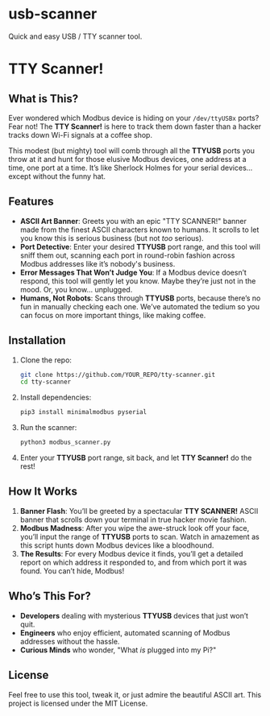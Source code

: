 # usb-scanner
Quick and easy USB / TTY scanner tool.

# TTY Scanner!

## What is This?

Ever wondered which Modbus device is hiding on your `/dev/ttyUSBx` ports? Fear not! The **TTY Scanner!** is here to track them down faster than a hacker tracks down Wi-Fi signals at a coffee shop.

This modest (but mighty) tool will comb through all the **TTYUSB** ports you throw at it and hunt for those elusive Modbus devices, one address at a time, one port at a time. It’s like Sherlock Holmes for your serial devices... except without the funny hat.

## Features

- **ASCII Art Banner**: Greets you with an epic "TTY SCANNER!" banner made from the finest ASCII characters known to humans. It scrolls to let you know this is serious business (but not *too* serious).
- **Port Detective**: Enter your desired **TTYUSB** port range, and this tool will sniff them out, scanning each port in round-robin fashion across Modbus addresses like it’s nobody's business.
- **Error Messages That Won’t Judge You**: If a Modbus device doesn’t respond, this tool will gently let you know. Maybe they’re just not in the mood. Or, you know... unplugged.
- **Humans, Not Robots**: Scans through **TTYUSB** ports, because there’s no fun in manually checking each one. We’ve automated the tedium so you can focus on more important things, like making coffee.

## Installation

1. Clone the repo:
   ```bash
   git clone https://github.com/YOUR_REPO/tty-scanner.git
   cd tty-scanner
   ```

2. Install dependencies:
   ```bash
   pip3 install minimalmodbus pyserial
   ```

3. Run the scanner:
   ```bash
   python3 modbus_scanner.py
   ```

4. Enter your **TTYUSB** port range, sit back, and let **TTY Scanner!** do the rest!

## How It Works

1. **Banner Flash**: You’ll be greeted by a spectacular **TTY SCANNER!** ASCII banner that scrolls down your terminal in true hacker movie fashion.
2. **Modbus Madness**: After you wipe the awe-struck look off your face, you’ll input the range of **TTYUSB** ports to scan. Watch in amazement as this script hunts down Modbus devices like a bloodhound.
3. **The Results**: For every Modbus device it finds, you’ll get a detailed report on which address it responded to, and from which port it was found. You can’t hide, Modbus!

## Who’s This For?

- **Developers** dealing with mysterious **TTYUSB** devices that just won’t quit.
- **Engineers** who enjoy efficient, automated scanning of Modbus addresses without the hassle.
- **Curious Minds** who wonder, "What *is* plugged into my Pi?"

## License

Feel free to use this tool, tweak it, or just admire the beautiful ASCII art. This project is licensed under the MIT License.
